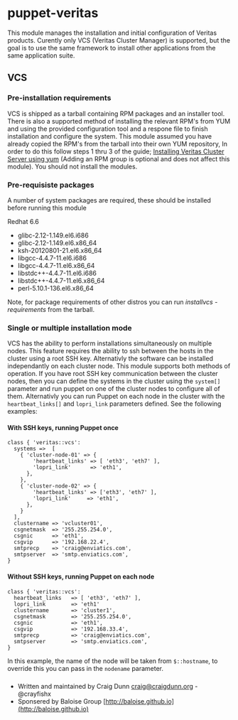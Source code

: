 # puppet-veritas

This module manages the installation and initial configuration of Veritas products.  Curently only VCS (Veritas Cluster Manager) is supported, but the goal is to use the same framework to install other applications from the same application suite.


## VCS

### Pre-installation requirements ###

VCS is shipped as a tarball containing RPM packages and an installer tool.  There is also a supported method of installing the relevant RPM's from YUM and using the provided configuration tool and a respone file to finish installation and configure the system.  This module assumed you have already copied the RPM's from the tarball into their own YUM repository, In order to do this follow steps 1 thru 3 of the guide; [Installing Veritas Cluster Server using yum](https://sort.symantec.com/public/documents/vcs/6.0/linux/productguides/html/vcs_install/ch16s05.htm) (Adding an RPM group is optional and does not affect this module).  You should not install the modules.

### Pre-requisiste packages ###

A number of system packages are required, these should be installed before running this module

Redhat 6.6
* glibc-2.12-1.149.el6.i686
* glibc-2.12-1.149.el6.x86_64   
* ksh-20120801-21.el6.x86_64    
* libgcc-4.4.7-11.el6.i686      
* libgcc-4.4.7-11.el6.x86_64
* libstdc++-4.4.7-11.el6.i686   
* libstdc++-4.4.7-11.el6.x86_64 
* perl-5.10.1-136.el6.x86_64

Note, for package requirements of other distros you can run _installvcs -requirements_ from the tarball.

### Single or multiple installation mode ###

VCS has the ability to perform installations simultaneously on multiple nodes.  This feature requires the ability to ssh between the hosts in the cluster using a root SSH key.  Alternativly the software can be installed independantly on each cluster node.  This module supports both methods of operation.  If you have root SSH key communication between the cluster nodes, then you can define the systems in the cluster using the `system[]` parameter and run puppet on one of the cluster nodes to configure all of them.  Alternativly you can run Puppet on each node in the cluster with the `heartbeat_links[]` and `lopri_link` parameters defined.  See the following examples:

#### With SSH keys, running Puppet once ####

```puppet
class { 'veritas::vcs':
  systems =>  [
    { 'cluster-node-01' => { 
        'heartbeat_links' => [ 'eth3', 'eth7' ],
        'lopri_link'      => 'eth1',
      },
    },
    { 'cluster-node-02' => {
        'heartbeat_links' => ['eth3', 'eth7' ],
        'lopri_link'     => 'eth1',
      },
    }
  ],
  clustername => 'vcluster01',
  csgnetmask  => '255.255.254.0',
  csgnic      => 'eth1',
  csgvip      => '192.168.22.4',
  smtprecp    => 'craig@enviatics.com',
  smtpserver  => 'smtp.enviatics.com',
}
```

#### Without SSH keys, running Puppet on each node

```puppet
class { 'veritas::vcs':
  heartbeat_links   => [ 'eth3', 'eth7' ],
  lopri_link        => 'eth1'
  clustername       => 'cluster1',
  csgnetmask        => '255.255.254.0',
  csgnic            => 'eth1',
  csgvip            => '192.168.33.4',
  smtprecp          => 'craig@enviatics.com',
  smtpserver        => 'smtp.enviatics.com',
}
```

In this example, the name of the node will be taken from `$::hostname`, to override this you can pass in the `nodename` parameter.







###

* Written and maintained by Craig Dunn <craig@craigdunn.org> - @crayfishx
* Sponsered by Baloise Group [http://baloise.github.io](http://baloise.github.io) 

